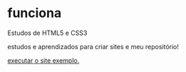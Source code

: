 # funciona
 Estudos de HTML5 e CSS3

 estudos e aprendizados para criar sites e meu repositório!

<a href= https://gabrielkprata.github.io/HTML-CSS/pacote-projeto-d010/android-not121.html> executar o site exemplo.</a>